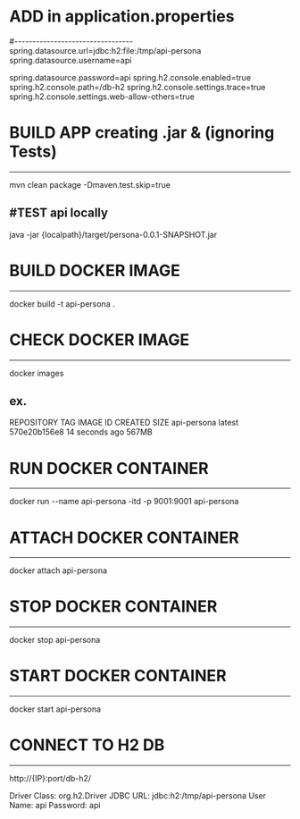 # ADD in application.properties
#---------------------------------
spring.datasource.url=jdbc:h2:file:/tmp/api-persona
spring.datasource.username=api

spring.datasource.password=api
spring.h2.console.enabled=true
spring.h2.console.path=/db-h2
spring.h2.console.settings.trace=true
spring.h2.console.settings.web-allow-others=true


# BUILD APP creating .jar & (ignoring Tests)
-------------------------------

mvn clean package -Dmaven.test.skip=true

#TEST api locally
------------------

java -jar {localpath}/target/persona-0.0.1-SNAPSHOT.jar

# BUILD DOCKER IMAGE 
---------------------

docker build -t api-persona .

# CHECK DOCKER IMAGE
----------------------

docker images

ex.
---
REPOSITORY      TAG         IMAGE ID            CREATED             SIZE
api-persona     latest      570e20b156e8        14 seconds ago      567MB


#  RUN DOCKER CONTAINER
------------------------
docker run --name api-persona -itd -p 9001:9001 api-persona

#  ATTACH DOCKER CONTAINER
------------------------
docker attach api-persona

#  STOP DOCKER CONTAINER
------------------------
docker stop api-persona

#  START DOCKER CONTAINER
------------------------
docker start api-persona


#  CONNECT TO H2 DB
------------------------

http://{IP}:port/db-h2/

Driver Class:   org.h2.Driver
JDBC URL:       jdbc:h2:/tmp/api-persona
User Name:      api
Password:       api